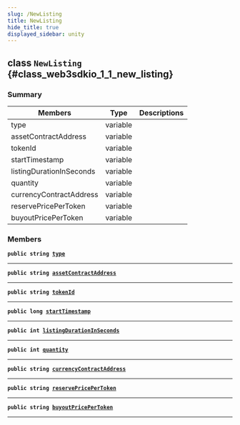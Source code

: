 ```yaml
---
slug: /NewListing
title: NewListing
hide_title: true
displayed_sidebar: unity
---
```


## class `NewListing` {#class_web3sdkio_1_1_new_listing}

### Summary

| Members                  | Type     | Descriptions |
| ------------------------ | -------- | ------------ |
| type                     | variable |              |
| assetContractAddress     | variable |              |
| tokenId                  | variable |              |
| startTimestamp           | variable |              |
| listingDurationInSeconds | variable |              |
| quantity                 | variable |              |
| currencyContractAddress  | variable |              |
| reservePricePerToken     | variable |              |
| buyoutPricePerToken      | variable |              |

### Members

**`public string `[`type`](#class_web3sdkio_1_1_new_listing_1a001b9b37e9e0bb014c45726714c17252)**

---

**`public string `[`assetContractAddress`](#class_web3sdkio_1_1_new_listing_1a00625bdc343b4655ce91d5e4142baeae)**

---

**`public string `[`tokenId`](#class_web3sdkio_1_1_new_listing_1a98a05e7d27fa9a2652f20ddf6bda82d6)**

---

**`public long `[`startTimestamp`](#class_web3sdkio_1_1_new_listing_1a518d095a35a30cbfb10cfc625cf71361)**

---

**`public int `[`listingDurationInSeconds`](#class_web3sdkio_1_1_new_listing_1a20092b789b3597f52fbbc8aeae5ae966)**

---

**`public int `[`quantity`](#class_web3sdkio_1_1_new_listing_1a11aae211b627b37477fa789e2446daf5)**

---

**`public string `[`currencyContractAddress`](#class_web3sdkio_1_1_new_listing_1ab05f62815e0e2eda3f8b6b7ba445362a)**

---

**`public string `[`reservePricePerToken`](#class_web3sdkio_1_1_new_listing_1aaac9d47b8886cb53e405e92c2ffc01e3)**

---

**`public string `[`buyoutPricePerToken`](#class_web3sdkio_1_1_new_listing_1a496ad491ab84fd2294d9ba4f05afc453)**

---
